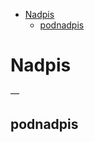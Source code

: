 - [Nadpis](#sec-1)
  - [podnadpis](#sec-1-1)

# Nadpis<a id="sec-1"></a>

&#x2014;

## podnadpis<a id="sec-1-1"></a>

